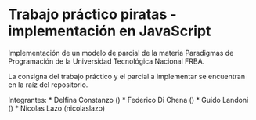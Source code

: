 # Trabajo práctico piratas - implementación en JavaScript

Implementación de un modelo de parcial de la materia Paradigmas de Programación de la Universidad Tecnológica Nacional FRBA.

La consigna del trabajo práctico y el parcial a implementar se encuentran en la raíz del repositorio.

Integrantes:
	* Delfina Constanzo ()
	* Federico Di Chena ()
	* Guido Landoni ()
	* Nicolas Lazo (nicolaslazo)
